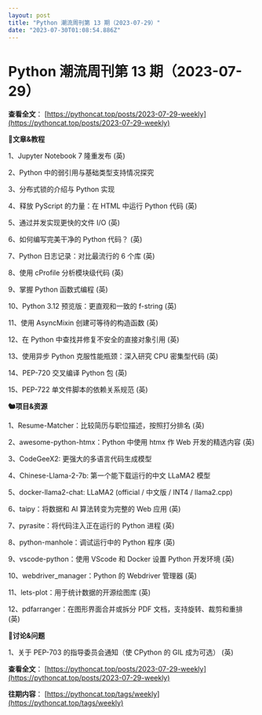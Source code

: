 ```yaml
---
layout: post
title: "Python 潮流周刊第 13 期（2023-07-29）"
date: "2023-07-30T01:08:54.886Z"
---
```

Python 潮流周刊第 13 期（2023-07-29）
=============================

**查看全文**： [https://pythoncat.top/posts/2023-07-29-weekly](https://pythoncat.top/posts/2023-07-29-weekly)

**🦄文章&教程**

1、Jupyter Notebook 7 隆重发布 (英)

2、Python 中的弱引用与基础类型支持情况探究

3、分布式锁的介绍与 Python 实现

4、释放 PyScript 的力量：在 HTML 中运行 Python 代码 (英)

5、通过并发实现更快的文件 I/O (英)

6、如何编写完美干净的 Python 代码？ (英)

7、Python 日志记录：对比最流行的 6 个库 (英)

8、使用 cProfile 分析模块级代码 (英)

9、掌握 Python 函数式编程 (英)

10、Python 3.12 预览版：更直观和一致的 f-string (英)

11、使用 AsyncMixin 创建可等待的构造函数 (英)

12、在 Python 中查找并修复不安全的直接对象引用 (英)

13、使用异步 Python 克服性能瓶颈：深入研究 CPU 密集型代码 (英)

14、PEP-720 交叉编译 Python 包 (英)

15、PEP-722 单文件脚本的依赖关系规范 (英)

**🐿️项目&资源**

1、Resume-Matcher：比较简历与职位描述，按照打分排名 (英)

2、awesome-python-htmx：Python 中使用 htmx 作 Web 开发的精选内容 (英)

3、CodeGeeX2: 更强大的多语言代码生成模型

4、Chinese-Llama-2-7b: 第一个能下载运行的中文 LLaMA2 模型

5、docker-llama2-chat: LLaMA2 (official / 中文版 / INT4 / llama2.cpp)

6、taipy：将数据和 AI 算法转变为完整的 Web 应用 (英)

7、pyrasite：将代码注入正在运行的 Python 进程 (英)

8、python-manhole：调试运行中的 Python 程序 (英)

9、vscode-python：使用 VScode 和 Docker 设置 Python 开发环境 (英)

10、webdriver\_manager：Python 的 Webdriver 管理器 (英)

11、lets-plot：用于统计数据的开源绘图库 (英)

12、pdfarranger：在图形界面合并或拆分 PDF 文档，支持旋转、裁剪和重排 (英)

**🥂讨论&问题**

1、关于 PEP-703 的指导委员会通知（使 CPython 的 GIL 成为可选） (英)

**查看全文**： [https://pythoncat.top/posts/2023-07-29-weekly](https://pythoncat.top/posts/2023-07-29-weekly)

**往期内容**： [https://pythoncat.top/tags/weekly](https://pythoncat.top/tags/weekly)